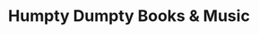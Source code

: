 ---
title: "Humpty Dumpty Books & Music"
url: /vancouver/humpty-dumpty-books-and-music/
shop: books
---